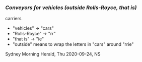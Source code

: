 ### _Conveyors for vehicles (outside Rolls-Royce, that is)_
carriers
 - "vehicles" -> "cars"
 - "Rolls-Royce" -> "rr"
 - "that is" -> "ie"
 - "outside" means to wrap the letters in "cars" around "rrie"

Sydney Morning Herald, Thu 2020-09-24, NS
